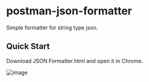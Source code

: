 # postman-json-formatter

Simple formatter for string type json.

## Quick Start
Download JSON Formatter.html and open it in Chrome.

![image](https://raw.githubusercontent.com/wiki/TommyFu/json-string-formatter/images/sample.gif)
